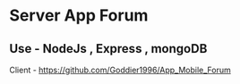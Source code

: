 # Server App Forum

## Use - NodeJs , Express , mongoDB

Client - https://github.com/Goddier1996/App_Mobile_Forum 
 
 
  
  
    
